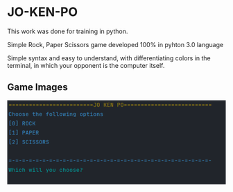 # JO-KEN-PO
 <p>This work was done for training in python.</p>
 <p>Simple Rock, Paper Scissors game developed 100% in pyhton 3.0 language </p>
 <p>Simple syntax and easy to understand, with differentiating colors in the terminal, in which your opponent is the computer itself.</p>

 ## Game Images
 ![Game images](game.png)

